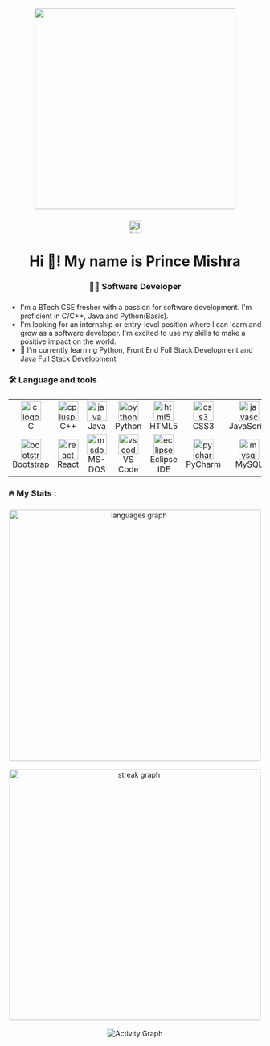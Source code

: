 <div align="center">
<!--   <img height="400" src="https://cdn.dribbble.com/users/1162077/screenshots/3848914/media/7ed7d5ca074b48b328150e5a231e8d1f.gif"  /> -->
<!-- <img height="500" src="https://media.tenor.com/2fXbn6Xtt0UAAAAC/software-software-development.gif"  /> -->
<!--   <img height="300" src="https://media.tenor.com/Ug6cbVA1ZsMAAAAd/developer.gif"  /> -->
  
  <img height="400" src="https://img.etimg.com/thumb/width-1200,height-900,imgsize-638053,resizemode-75,msid-84146083/prime/technology-and-startups/booting-up-developer-economy-how-tech-startups-are-helping-coders-build-and-test-software-faster.jpg"  />
 
</div>

###

<div align="center">
  <a href="https://www.linkedin.com/in/prince-mishra-pm0588" target="_blank">
    <img src="https://img.shields.io/static/v1?message=LinkedIn&logo=linkedin&label=&color=0077B5&logoColor=white&labelColor=&style=for-the-badge" height="25" alt="linkedin logo"  />
  </a>
</div>



<h1 align="center">Hi 👋! My name is Prince Mishra</h1>

###

<h3 align="center">👩‍💻 Software Developer</h3>

###

- I'm a BTech CSE fresher with a passion for software development. I'm proficient in C/C++, Java and Python(Basic).
- I'm looking for an internship or entry-level position where I can learn and grow as a software developer. I'm excited to use my skills to make a positive impact on the world.
- 🌱 I’m currently learning Python, Front End Full Stack Development and Java Full Stack Development</p>

###

<h3 align="left">🛠 Language and tools</h3>

###
<!--
<div align="left">
  <img src="https://cdn.jsdelivr.net/gh/devicons/devicon/icons/c/c-original.svg" height="40" alt="c logo"  />
  <img width="12" />
  <img src="https://cdn.jsdelivr.net/gh/devicons/devicon/icons/cplusplus/cplusplus-original.svg" height="40" alt="cplusplus logo"  />
  <img width="12" />
  <img src="https://cdn.jsdelivr.net/gh/devicons/devicon/icons/java/java-original.svg" height="40" alt="java logo"  />
  <img width="12" />
  <img src="https://cdn.jsdelivr.net/gh/devicons/devicon/icons/python/python-original.svg" height="40" alt="python logo"  />
  <img width="12" />
  <img src="https://cdn.jsdelivr.net/gh/devicons/devicon/icons/html5/html5-original.svg" height="40" alt="html5 logo"  />
  <img width="12" />
  <img src="https://cdn.jsdelivr.net/gh/devicons/devicon/icons/css3/css3-original.svg" height="40" alt="css3 logo"  />
  <img width="12" />
  <img src="https://cdn.jsdelivr.net/gh/devicons/devicon/icons/javascript/javascript-original.svg" height="40" alt="javascript logo"  />
  <img width="12" />
  <img src="https://cdn.jsdelivr.net/gh/devicons/devicon/icons/angularjs/angularjs-original.svg" height="40" alt="angularjs logo"  />
  <img width="12" />
  <img src="https://cdn.jsdelivr.net/gh/devicons/devicon/icons/bootstrap/bootstrap-original.svg" height="40" alt="bootstrap logo"  />
  <img width="12" />
  <img src="https://cdn.jsdelivr.net/gh/devicons/devicon/icons/react/react-original.svg" height="40" alt="react logo"  />
  <img width="12" />
  <img src="https://cdn.jsdelivr.net/gh/devicons/devicon/icons/msdos/msdos-original.svg" height="40" alt="msdos logo"  />
  <img width="12" />
  <img src="https://cdn.jsdelivr.net/gh/devicons/devicon/icons/vscode/vscode-original.svg" height="40" alt="vscode logo"  />
  <img width="12" />
  <img src="https://skillicons.dev/icons?i=eclipse" height="40" alt="eclipseide logo"  />
  <img width="12" />
  <img src="https://resources.jetbrains.com/storage/products/company/brand/logos/PyCharm_icon.png" height="40" alt="pycharm logo"  />
  <img width="12" />
  <img src="https://cdn.jsdelivr.net/gh/devicons/devicon/icons/mysql/mysql-original.svg" height="40" alt="mysql logo"  />
  <img width="12" />
  <img src="https://skillicons.dev/icons?i=github" height="40" alt="github logo"  />
</div>     -->

<div align="center">
  <table>
    <tr>
      <td align="center">
        <img src="https://cdn.jsdelivr.net/gh/devicons/devicon/icons/c/c-original.svg" height="40" alt="c logo" /><br>
        C
      </td>
      <td align="center">
        <img src="https://cdn.jsdelivr.net/gh/devicons/devicon/icons/cplusplus/cplusplus-original.svg" height="40" alt="cplusplus logo" /><br>
        C++
      </td>
      <td align="center">
        <img src="https://cdn.jsdelivr.net/gh/devicons/devicon/icons/java/java-original.svg" height="40" alt="java logo" /><br>
        Java
      </td>
      <td align="center">
        <img src="https://cdn.jsdelivr.net/gh/devicons/devicon/icons/python/python-original.svg" height="40" alt="python logo" /><br>
        Python
      </td>
      <td align="center">
        <img src="https://cdn.jsdelivr.net/gh/devicons/devicon/icons/html5/html5-original.svg" height="40" alt="html5 logo" /><br>
        HTML5
      </td>
      <td align="center">
        <img src="https://cdn.jsdelivr.net/gh/devicons/devicon/icons/css3/css3-original.svg" height="40" alt="css3 logo" /><br>
        CSS3
      </td>
      <td align="center">
        <img src="https://cdn.jsdelivr.net/gh/devicons/devicon/icons/javascript/javascript-original.svg" height="40" alt="javascript logo" /><br>
        JavaScript
      </td>
      <td align="center">
        <img src="https://cdn.jsdelivr.net/gh/devicons/devicon/icons/angularjs/angularjs-original.svg" height="40" alt="angularjs logo" /><br>
        AngularJS
      </td>
    </tr>
    <tr>
      <td align="center">
        <img src="https://cdn.jsdelivr.net/gh/devicons/devicon/icons/bootstrap/bootstrap-original.svg" height="40" alt="bootstrap logo" /><br>
        Bootstrap
      </td>
      <td align="center">
        <img src="https://cdn.jsdelivr.net/gh/devicons/devicon/icons/react/react-original.svg" height="40" alt="react logo" /><br>
        React
      </td>
      <td align="center">
        <img src="https://cdn.jsdelivr.net/gh/devicons/devicon/icons/msdos/msdos-original.svg" height="40" alt="msdos logo" /><br>
        MS-DOS
      </td>
      <td align="center">
        <img src="https://cdn.jsdelivr.net/gh/devicons/devicon/icons/vscode/vscode-original.svg" height="40" alt="vscode logo" /><br>
        VS Code
      </td>
      <td align="center">
        <img src="https://skillicons.dev/icons?i=eclipse" height="40" alt="eclipseide logo" /><br>
        Eclipse IDE
      </td>
      <td align="center">
        <img src="https://resources.jetbrains.com/storage/products/company/brand/logos/PyCharm_icon.png" height="40" alt="pycharm logo" /><br>
        PyCharm
      </td>
      <td align="center">
        <img src="https://cdn.jsdelivr.net/gh/devicons/devicon/icons/mysql/mysql-original.svg" height="40" alt="mysql logo" /><br>
        MySQL
      </td>
      <td align="center">
        <img src="https://skillicons.dev/icons?i=github" height="40" alt="github logo" /><br>
        GitHub
      </td>
    </tr>
  </table>
</div>




###

<h3 align="left">🔥   My Stats :</h3>

###

<div align="center">
  
<!-- Top Languages Graph -->
<!--   <img src="https://github-readme-stats.vercel.app/api/top-langs?username=princepm02&locale=en&hide_title=false&layout=compact&card_width=320&langs_count=12&theme=dracula&hide_border=false&order=2" height="150" alt="languages graph"  /> -->
<!--   <img align="Center" src="https://github-readme-stats.vercel.app/api/top-langs?username=princepm02&show_icons=true&locale=en&layout=compact&card_width=450&langs_count=12&theme=dark&hide_border=false&order=2" height="200" alt="languages graph" /> -->

  <!-- Streak Graph -->
  <!--   <img align="Center" src="https://streak-stats.demolab.com?user=Princepm02&locale=en&mode=daily&theme=dark&card_width=450&hide_border=false&border_radius=5&order=3" height="200" alt="streak graph"  />
</div> -->

 <!-- Top Languages Graph -->
<img align="center" src="https://github-readme-stats.vercel.app/api/top-langs/?username=princepm02&layout=compact&langs_count=12&show_icons=true&theme=dark&hide_border=false&text_color=ffffff" width="500" alt="languages graph" />
<br/><br/>

<!-- Streak Graph -->
<img align="center" src="https://streak-stats.demolab.com?user=Princepm02&layout=compact&count_private=true&border_radius=5&show_icons=true&theme=dark&hide_border=false&text_color=ffffff" width="500" alt="streak graph" />
<br/><br/>

<!-- Activity Graph -->
<img align="center" src="https://github-readme-activity-graph.vercel.app/graph?username=princepm02&theme=react-dark&hide_border=false&count_private=true&bg_color=101010&line=fb8c00&color=cfcccc&point=ffffff&area=true" alt="Activity Graph" />


###
